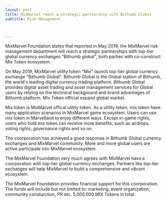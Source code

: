 ```yaml
---
layout: post
title: MixMarvel reach a strategic partnership with Bithumb Global
subtitle: Risk Management



---
```


MixMarvel Foundation states that reported in May 2019, the MixMarvel risk management department will reach a strategic partnerships with top-tier global currency exchanges "Bithumb global", both parties with co-construct Mix Token ecosystem. 

On May 2019, MixMarvel utility token "Mix" launch top-tier global currency exchange "Bithumb Global". Bithumb Global is the Global station of Bithumb, the world's leading digital currency trading platform. Bithumb Global provides digital asset trading and asset management services for Global users by relying on the technical background and brand advantages of Bithumb platform. Mix Token official expand global market. 

Mix token is MixMarvel offical utility token. As a utility token, mix token have many application scenarios in MixMarvel game ecosystem. Users can use mix token in Marvelland to enjoy different ways. Except in-game rights, users who hold mix token can receive more benefits, such as airdrops, voting rights, governance rights and so on. 

The coorporation has achieved a good response in Bithumb Global currency exchanges and MixMarvel community. More and more global users are  active participate into MixMarvel ecosystem. 

The MixMarvel Foundation very much agrees with MixMarvel have a coorporation with top-tier global currency exchanges. Partners like top-tier exchanges will help MixMarvel to build a comprehensive and vibrant ecosystem.

The MixMarvel Foundation provides financial support for this coorporation. The funds will include but not limited to: marketing, event organization, community consturction, PR etc. 5,000,000 MIX Tokens in total. 

